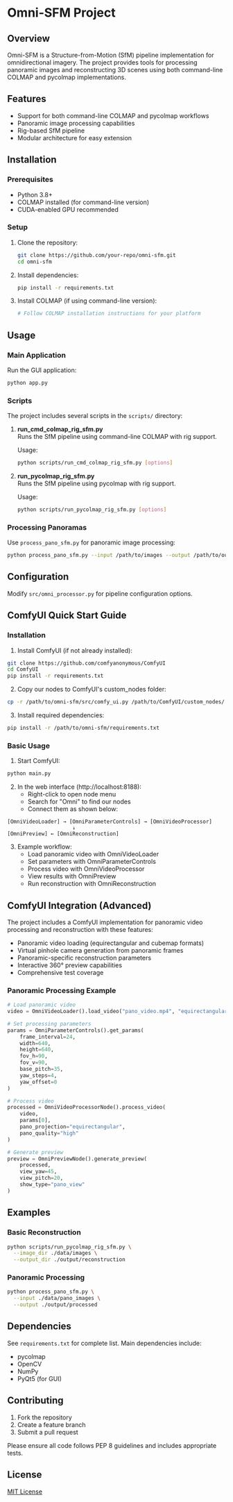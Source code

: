 # Omni-SFM Project

## Overview
Omni-SFM is a Structure-from-Motion (SfM) pipeline implementation for omnidirectional imagery. The project provides tools for processing panoramic images and reconstructing 3D scenes using both command-line COLMAP and pycolmap implementations.

## Features
- Support for both command-line COLMAP and pycolmap workflows
- Panoramic image processing capabilities
- Rig-based SfM pipeline
- Modular architecture for easy extension

## Installation

### Prerequisites
- Python 3.8+
- COLMAP installed (for command-line version)
- CUDA-enabled GPU recommended

### Setup
1. Clone the repository:
   ```bash
   git clone https://github.com/your-repo/omni-sfm.git
   cd omni-sfm
   ```

2. Install dependencies:
   ```bash
   pip install -r requirements.txt
   ```

3. Install COLMAP (if using command-line version):
   ```bash
   # Follow COLMAP installation instructions for your platform
   ```

## Usage

### Main Application
Run the GUI application:
```bash
python app.py
```

### Scripts
The project includes several scripts in the `scripts/` directory:

1. **run_cmd_colmap_rig_sfm.py**  
   Runs the SfM pipeline using command-line COLMAP with rig support.

   Usage:
   ```bash
   python scripts/run_cmd_colmap_rig_sfm.py [options]
   ```

2. **run_pycolmap_rig_sfm.py**  
   Runs the SfM pipeline using pycolmap with rig support.

   Usage:
   ```bash
   python scripts/run_pycolmap_rig_sfm.py [options]
   ```

### Processing Panoramas
Use `process_pano_sfm.py` for panoramic image processing:
```bash
python process_pano_sfm.py --input /path/to/images --output /path/to/output
```

## Configuration
Modify `src/omni_processor.py` for pipeline configuration options.

## ComfyUI Quick Start Guide

### Installation
1. Install ComfyUI (if not already installed):
```bash
git clone https://github.com/comfyanonymous/ComfyUI
cd ComfyUI
pip install -r requirements.txt
```

2. Copy our nodes to ComfyUI's custom_nodes folder:
```bash
cp -r /path/to/omni-sfm/src/comfy_ui.py /path/to/ComfyUI/custom_nodes/
```

3. Install required dependencies:
```bash
pip install -r /path/to/omni-sfm/requirements.txt
```

### Basic Usage
1. Start ComfyUI:
```bash
python main.py
```

2. In the web interface (http://localhost:8188):
   - Right-click to open node menu
   - Search for "Omni" to find our nodes
   - Connect them as shown below:

```
[OmniVideoLoader] → [OmniParameterControls] → [OmniVideoProcessor]
                     ↓
[OmniPreview] ← [OmniReconstruction]
```

3. Example workflow:
   - Load panoramic video with OmniVideoLoader
   - Set parameters with OmniParameterControls
   - Process video with OmniVideoProcessor
   - View results with OmniPreview
   - Run reconstruction with OmniReconstruction

## ComfyUI Integration (Advanced)

The project includes a ComfyUI implementation for panoramic video processing and reconstruction with these features:

- Panoramic video loading (equirectangular and cubemap formats)
- Virtual pinhole camera generation from panoramic frames
- Panoramic-specific reconstruction parameters
- Interactive 360° preview capabilities
- Comprehensive test coverage

### Panoramic Processing Example
```python
# Load panoramic video
video = OmniVideoLoader().load_video("pano_video.mp4", "equirectangular")

# Set processing parameters  
params = OmniParameterControls().get_params(
    frame_interval=24,
    width=640,
    height=640,
    fov_h=90,
    fov_v=90,
    base_pitch=35,
    yaw_steps=4,
    yaw_offset=0
)

# Process video
processed = OmniVideoProcessorNode().process_video(
    video,
    params[0],
    pano_projection="equirectangular",
    pano_quality="high"
)

# Generate preview
preview = OmniPreviewNode().generate_preview(
    processed,
    view_yaw=45,
    view_pitch=20,
    show_type="pano_view"
)
```

## Examples

### Basic Reconstruction
```bash
python scripts/run_pycolmap_rig_sfm.py \
  --image_dir ./data/images \
  --output_dir ./output/reconstruction
```

### Panoramic Processing
```bash
python process_pano_sfm.py \
  --input ./data/pano_images \
  --output ./output/processed
```

## Dependencies
See `requirements.txt` for complete list. Main dependencies include:
- pycolmap
- OpenCV
- NumPy
- PyQt5 (for GUI)

## Contributing
1. Fork the repository
2. Create a feature branch
3. Submit a pull request

Please ensure all code follows PEP 8 guidelines and includes appropriate tests.

## License
[MIT License](LICENSE)

